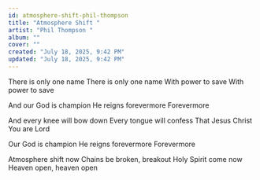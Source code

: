 ```yaml
---
id: atmosphere-shift-phil-thompson
title: "Atmosphere Shift "
artist: "Phil Thompson "
album: ""
cover: ""
created: "July 18, 2025, 9:42 PM"
updated: "July 18, 2025, 9:42 PM"
---
```


There is only one name
There is only one name
With power to save
With power to save

And our God is champion
He reigns forevermore
Forevermore

And every knee will bow down
Every tongue will confess
That Jesus Christ You are Lord

Our God is champion
He reigns forevermore
Forevermore

Atmosphere shift now
Chains be broken, breakout
Holy Spirit come now
Heaven open, heaven open

